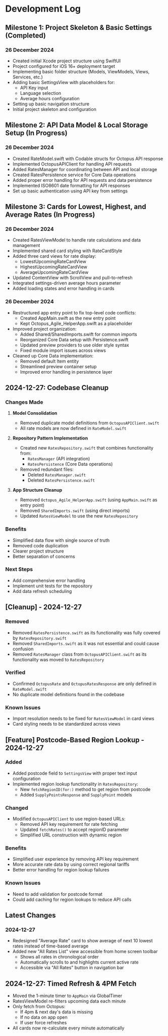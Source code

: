 # Development Log

## Milestone 1: Project Skeleton & Basic Settings (Completed)

### 26 December 2024
- Created initial Xcode project structure using SwiftUI
- Project configured for iOS 16+ deployment target
- Implementing basic folder structure (Models, ViewModels, Views, Services, etc.)
- Adding basic SettingsView with placeholders for:
  - API Key input
  - Language selection
  - Average hours configuration
- Setting up basic navigation structure
- Initial project skeleton and configuration

## Milestone 2: API Data Model & Local Storage Setup (In Progress)

### 26 December 2024
- Created RateModel.swift with Codable structs for Octopus API response
- Implemented OctopusAPIClient for handling API requests
- Added RatesManager for coordinating between API and local storage
- Created RatesPersistence service for Core Data operations
- Added proper error handling for API requests and data persistence
- Implemented ISO8601 date formatting for API responses
- Set up basic authentication using API key from settings

## Milestone 3: Cards for Lowest, Highest, and Average Rates (In Progress)

### 26 December 2024
- Created RatesViewModel to handle rate calculations and data management
- Implemented shared card styling with RateCardStyle
- Added three card views for rate display:
  - LowestUpcomingRateCardView
  - HighestUpcomingRateCardView
  - AverageUpcomingRateCardView
- Updated ContentView with ScrollView and pull-to-refresh
- Integrated settings-driven average hours parameter
- Added loading states and error handling in cards

### 26 December 2024
- Restructured app entry point to fix top-level code conflicts:
  - Created AppMain.swift as the new entry point
  - Kept Octopus_Agile_HelperApp.swift as a placeholder
- Improved project organization:
  - Added Shared/SharedImports.swift for common imports
  - Reorganized Core Data setup with Persistence.swift
  - Updated preview providers to use older style syntax
  - Fixed module import issues across views
- Cleaned up Core Data implementation:
  - Removed default Item entity
  - Streamlined preview container setup
  - Improved error handling in persistence layer 

## 2024-12-27: Codebase Cleanup

### Changes Made
1. **Model Consolidation**
   - Removed duplicate model definitions from `OctopusAPIClient.swift`
   - All rate models are now defined in `RateModel.swift`

2. **Repository Pattern Implementation**
   - Created new `RatesRepository.swift` that combines functionality from:
     - `RatesManager` (API integration)
     - `RatesPersistence` (Core Data operations)
   - Removed redundant files:
     - Deleted `RatesManager.swift`
     - Deleted `RatesPersistence.swift`

3. **App Structure Cleanup**
   - Removed `Octopus_Agile_HelperApp.swift` (using `AppMain.swift` as entry point)
   - Removed `SharedImports.swift` (using direct imports)
   - Updated `RatesViewModel` to use the new `RatesRepository`

### Benefits
- Simplified data flow with single source of truth
- Removed code duplication
- Clearer project structure
- Better separation of concerns

### Next Steps
- Add comprehensive error handling
- Implement unit tests for the repository
- Add data refresh scheduling 

## [Cleanup] - 2024-12-27
### Removed
- Removed `RatesPersistence.swift` as its functionality was fully covered by `RatesRepository.swift`
- Removed `SharedImports.swift` as it was not essential and could cause confusion
- Removed `RatesManager` class from `OctopusAPIClient.swift` as its functionality was moved to `RatesRepository`
### Verified
- Confirmed `OctopusRate` and `OctopusRatesResponse` are only defined in `RateModel.swift`
- No duplicate model definitions found in the codebase
### Known Issues
- Import resolution needs to be fixed for `RatesViewModel` in card views
- Card styling needs to be standardized across views 

## [Feature] Postcode-Based Region Lookup - 2024-12-27
### Added
- Added postcode field to `SettingsView` with proper text input configuration
- Implemented region lookup functionality in `RatesRepository`:
  - New `fetchRegionID(for:)` method to get region from postcode
  - Added `SupplyPointsResponse` and `SupplyPoint` models
### Changed
- Modified `OctopusAPIClient` to use region-based URLs:
  - Removed API key requirement for rate fetching
  - Updated `fetchRates()` to accept regionID parameter
  - Simplified URL construction with dynamic region
### Benefits
- Simplified user experience by removing API key requirement
- More accurate rate data by using correct regional tariffs
- Better error handling for region lookup failures
### Known Issues
- Need to add validation for postcode format
- Could add caching for region lookups to reduce API calls 

## Latest Changes

### 2024-12-27
- Redesigned "Average Rate" card to show average of next 10 lowest rates instead of time-based average
- Added new "All Rates List" view accessible from home screen toolbar
  - Shows all rates in chronological order
  - Automatically scrolls to and highlights current active rate
  - Accessible via "All Rates" button in navigation bar 

## 2024-12-27: Timed Refresh & 4PM Fetch
- Moved the 1-minute timer to `AppMain` via GlobalTimer
- RatesViewModel re-filters upcoming data each minute
- Only fetch from Octopus:
  - If 4pm & next day's data is missing
  - If no data on app open
  - If user force refreshes
- All cards now re-calculate every minute automatically 